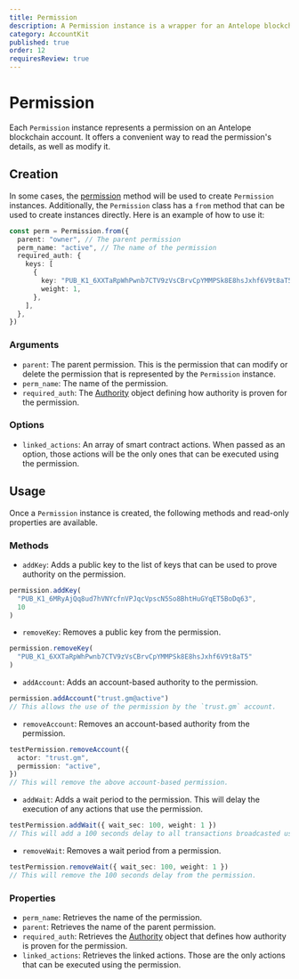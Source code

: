 ```yaml
---
title: Permission
description: A Permission instance is a wrapper for an Antelope blockchain account permission.
category: AccountKit
published: true
order: 12
requiresReview: true
---
```


# Permission

Each `Permission` instance represents a permission on an Antelope blockchain account. It offers a convenient way to read the permission's details, as well as modify it.

## Creation

In some cases, the [permission](/docs/account-kit/permission-method) method will be used to create `Permission` instances. Additionally, the `Permission` class has a `from` method that can be used to create instances directly. Here is an example of how to use it:

```typescript
const perm = Permission.from({
  parent: "owner", // The parent permission
  perm_name: "active", // The name of the permission
  required_auth: {
    keys: [
      {
        key: "PUB_K1_6XXTaRpWhPwnb7CTV9zVsCBrvCpYMMPSk8E8hsJxhf6V9t8aT5",
        weight: 1,
      },
    ],
  },
})
```

### Arguments

- `parent`: The parent permission. This is the permission that can modify or delete the permission that is represented by the `Permission` instance.
- `perm_name`: The name of the permission.
- `required_auth`: The [Authority](/docs/account-kit/authority) object defining how authority is proven for the permission.

### Options

- `linked_actions`: An array of smart contract actions. When passed as an option, those actions will be the only ones that can be executed using the permission.

## Usage

Once a `Permission` instance is created, the following methods and read-only properties are available.

### Methods

- `addKey`: Adds a public key to the list of keys that can be used to prove authority on the permission.

```typescript
permission.addKey(
  "PUB_K1_6MRyAjQq8ud7hVNYcfnVPJqcVpscN5So8BhtHuGYqET5BoDq63",
  10
)
```

- `removeKey`: Removes a public key from the permission.

```typescript
permission.removeKey(
  "PUB_K1_6XXTaRpWhPwnb7CTV9zVsCBrvCpYMMPSk8E8hsJxhf6V9t8aT5"
)
```

- `addAccount`: Adds an account-based authority to the permission.

```typescript
permission.addAccount("trust.gm@active")
// This allows the use of the permission by the `trust.gm` account.
```

- `removeAccount`: Removes an account-based authority from the permission.

```typescript
testPermission.removeAccount({
  actor: "trust.gm",
  permission: "active",
})
// This will remove the above account-based permission.
```

- `addWait`: Adds a wait period to the permission. This will delay the execution of any actions that use the permission.

```typescript
testPermission.addWait({ wait_sec: 100, weight: 1 })
// This will add a 100 seconds delay to all transactions broadcasted using the permission.
```

- `removeWait`: Removes a wait period from a permission.

```typescript
testPermission.removeWait({ wait_sec: 100, weight: 1 })
// This will remove the 100 seconds delay from the permission.
```

### Properties

- `perm_name`: Retrieves the name of the permission.
- `parent`: Retrieves the name of the parent permission.
- `required_auth`: Retrieves the [Authority](/docs/antelope/authority) object that defines how authority is proven for the permission.
- `linked_actions`: Retrieves the linked actions. Those are the only actions that can be executed using the permission.
